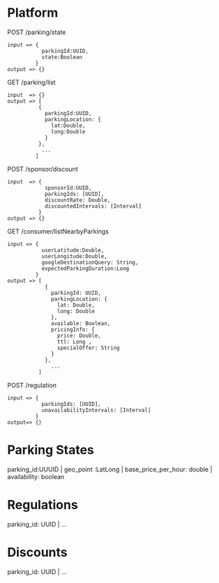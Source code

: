 Platform
========


POST /parking/state     

    input => {
               parkingId:UUID,
               state:Boolean
             }  
    output => {}

GET  /parking/list

    input  => {}
    output => [
              {
                parkingId:UUID,
                parkingLocation: {
                  lat:Double,
                  long:Double
                }
              },
               ...
             ]

POST /sponsor/discount

    input  => {
                sponsorId:UUID,
                parkingIds: [UUID],
                discountRate: Double,
                discountedIntervals: [Interval]
              }
    output => {}

GET /consumer/listNearbyParkings      

    input => {
               userLatitude:Double,
               userLongitude:Double,
               googleDestinationQuery: String,
               expectedParkingDuration:Long
             }
    output => [
                {
                  parkingId: UUID,
                  parkingLocation: {
                    lat: Double,
                    long: Double
                  },
                  available: Boolean,
                  pricingInfo: {
                    price: Double,
                    ttl: Long ,
                    specialOffer: String
                  }
                },
                  ...
              ]

POST /regulation  

    input => {
               parkingIds: [UUID],
               unavailabilityIntervals: [Interval]
             }
    output=> {}



Parking States
===============

parking_id:UUUID | geo_point :LatLong | base_price_per_hour: double | availability: boolean


Regulations
===========
parking_id: UUID | ...


Discounts
=========

parking_id: UUID | ...
